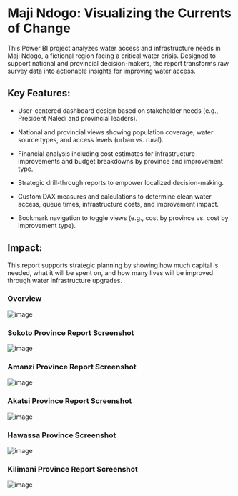 # Maji Ndogo: Visualizing the Currents of Change
This Power BI project analyzes water access and infrastructure needs in Maji Ndogo, a fictional region facing a critical water crisis. Designed to support national and provincial decision-makers, the report transforms raw survey data into actionable insights for improving water access.

## Key Features:

  - User-centered dashboard design based on stakeholder needs (e.g., President Naledi and provincial leaders).
  
  - National and provincial views showing population coverage, water source types, and access levels (urban vs. rural).
  
  - Financial analysis including cost estimates for infrastructure improvements and budget breakdowns by province and improvement type.
  
  - Strategic drill-through reports to empower localized decision-making.
  
  - Custom DAX measures and calculations to determine clean water access, queue times, infrastructure costs, and improvement impact.
  
  - Bookmark navigation to toggle views (e.g., cost by province vs. cost by improvement type).

## Impact:

This report supports strategic planning by showing how much capital is needed, what it will be spent on, and how many lives will be improved through water infrastructure upgrades.

### Overview

![image](https://github.com/user-attachments/assets/1e04de2f-2f5c-413d-a6e6-cc221ef00007)

### Sokoto Province Report Screenshot
![image](https://github.com/user-attachments/assets/554ea4dc-05ca-43bb-8333-68cd2a34f172)

### Amanzi Province Report Screenshot
![image](https://github.com/user-attachments/assets/4ecd12ea-5d0b-4355-8a94-0ab038564f33)

### Akatsi Province Report Screenshot
![image](https://github.com/user-attachments/assets/fcee101e-ce32-4105-984e-3b28a5bb58ac)

### Hawassa Province Screenshot
![image](https://github.com/user-attachments/assets/32a92421-351f-4ded-b55c-f59385db0ebf)

### Kilimani Province Report Screenshot
![image](https://github.com/user-attachments/assets/be4b61c6-a0d3-4e53-9fa0-1470004be5a0)

